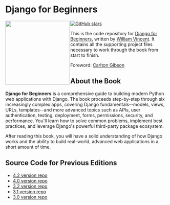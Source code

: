 # Django for Beginners

[<img src="bookcover50.jpg" style="width:200px;"  align="left">](https://djangoforbeginners.com.com/)

[![GitHub stars](https://img.shields.io/github/stars/wsvincent/djangoforbeginners)](https://github.com/wsvincent/djangoforbeginners/stargazers)

This is the code repository for [Django for Beginners](https://djangoforbeginners.com/), written by [William Vincent](https://wsvincent.com). It contains all the supporting project files necessary to work through the book from start to finish.

Foreword: [Carlton Gibson](https://github.com/carltongibson/)

## About the Book

__Django for Beginners__ is a comprehensive guide to building modern Python web applications with Django. The book proceeds step-by-step through six increasingly complex apps, covering Django fundamentals--models, views, URLs, templates--and more advanced topics such as APIs, user authentication, testing, deployment, forms, permissions, security, and performance. You'll learn how to solve common problems, implement best practices, and leverage Django's powerful third-party package ecosystem.

After reading this book, you will have a solid understanding of how Django works and the ability to build real-world, advanced web applications in a short amount of time. 

## Source Code for Previous Editions
- [4.2 version repo](https://github.com/wsvincent/djangoforbeginners_42)
- [4.0 version repo](https://github.com/wsvincent/djangoforbeginners_40)
- [3.2 version repo](https://github.com/wsvincent/djangoforbeginners_32)
- [3.1 version repo](https://github.com/wsvincent/djangoforbeginners_31)
- [3.0 version repo](https://github.com/wsvincent/djangoforbeginners_30)